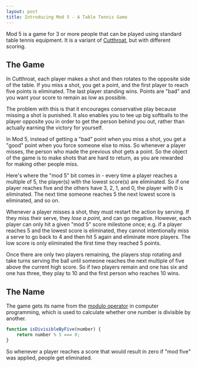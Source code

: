 ```yaml
---
layout: post
title: Introducing Mod 5 - A Table Tennis Game
---
```


Mod 5 is a game for 3 or more people that can be played using standard
table tennis  equipment. It is a variant of
[Cutthroat](https://www.youtube.com/watch?v=OlJOICX_B7M), but with different scoring.

## The Game ##
In Cutthroat, each player makes a shot and then rotates to the opposite side
of the table. If you miss a shot, you get a point, and the first player to reach
five points is eliminated. The last player standing wins. Points are "bad" and you
want your score to remain as low as possible.

The problem with this is that it encourages conservative play because missing a shot
is punished. It also enables you to tee up big softballs to the player opposite you
in order to get the person behind you out, rather than actually earning the victory
for yourself.

In Mod 5, instead of getting a "bad" point when you miss a shot, you get a "good" point
when you force someone else to miss. So whenever a player misses, the person who made
the previous shot gets a point. So the object of the game is to make shots that are hard
to return, as you are rewarded for making other people miss.

Here's where the "mod 5" bit comes in - every time a player reaches a multiple of 5,
the player(s) with the lowest score(s) are eliminated. So if one player reaches five and the
others have 3, 2, 1, and 0, the player with 0 is eliminated. The next time someone reaches 5
the next lowest score is eliminated, and so on.

Whenever a player misses a shot, they must restart the action by serving. If they miss their serve,
they *lose a point*, and can go negative. However, each player can only hit a given "mod 5" score
milestone once; e.g. if a player reaches 5 and the lowest score is eliminated, they cannot intentionally
miss a serve to go back to 4 and then hit 5 again and eliminate more players. The low score is only
eliminated the first time they reached 5 points.

Once there are only two players remaining, the players stop rotating and take turns serving
the ball until someone reaches the next multiple of five above the current high score. So if two players remain and one has
six and one has three, they play to 10 and the first person who reaches 10 wins.

## The Name ##
The game gets its name from the [modulo operator](https://en.wikipedia.org/wiki/Modulo_operation) in
computer programming, which is used to calculate whether one number is divisible by another.
```javascript
function isDivisibleByFive(number) {
    return number % 5 === 0;
} 
```
So whenever a player reaches a score that would result in zero if "mod five" was applied, people get
eliminated.